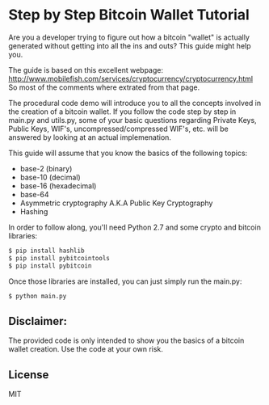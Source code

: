 # Step by Step Bitcoin Wallet Tutorial

Are you a developer trying to figure out how a bitcoin "wallet" is actually generated without getting into all the ins and outs? This guide might help you. 

The guide is based on this excellent webpage:
http://www.mobilefish.com/services/cryptocurrency/cryptocurrency.html
So most of the comments where extrated from that page.

The procedural code demo will introduce you to all the concepts involved in the creation of a bitcoin wallet. If you follow the code step by step in main.py and utils.py, some of your basic questions regarding Private Keys, Public Keys, WIF's, uncompressed/compressed WIF's, etc. will be answered by looking at an actual implemenation.

This guide will assume that you know the basics of the following topics:
* base-2 (binary)
* base-10 (decimal)
* base-16 (hexadecimal)
* base-64
* Asymmetric cryptography A.K.A Public Key Cryptography
* Hashing

In order to follow along, you'll need Python 2.7 and some crypto and bitcoin libraries:

```sh
$ pip install hashlib
$ pip install pybitcointools 
$ pip install pybitcoin
```
Once those libraries are installed, you can just simply run the main.py:
```sh
$ python main.py
```
Disclaimer:
----
The provided code is only intended to show you the basics of a bitcoin wallet creation. Use the code at your own risk.

License
----

MIT
